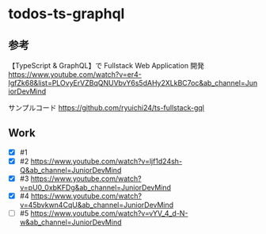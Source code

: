 # todos-ts-graphql

## 参考

【TypeScript & GraphQL】で Fullstack Web Application 開発
https://www.youtube.com/watch?v=er4-IgfZk68&list=PLOvyErVZBqQNUVbvY6s5dAHy2XLkBC7oc&ab_channel=JuniorDevMind

サンプルコード
https://github.com/ryuichi24/ts-fullstack-gql

## Work

- [x] #1
- [x] #2 https://www.youtube.com/watch?v=ljf1d24sh-Q&ab_channel=JuniorDevMind
- [x] #3 https://www.youtube.com/watch?v=pU0_0xbKFDg&ab_channel=JuniorDevMind
- [x] #4 https://www.youtube.com/watch?v=45bvkwn4CqU&ab_channel=JuniorDevMind
- [ ] #5 https://www.youtube.com/watch?v=vYV_4_d-N-w&ab_channel=JuniorDevMind
